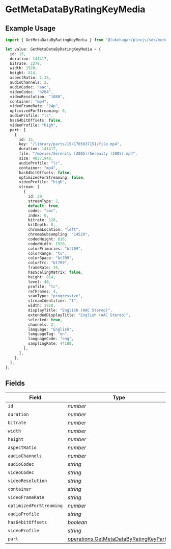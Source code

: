 # GetMetaDataByRatingKeyMedia

## Example Usage

```typescript
import { GetMetaDataByRatingKeyMedia } from "@lukehagar/plexjs/sdk/models/operations";

let value: GetMetaDataByRatingKeyMedia = {
  id: 15,
  duration: 141417,
  bitrate: 2278,
  width: 1920,
  height: 814,
  aspectRatio: 2.35,
  audioChannels: 2,
  audioCodec: "aac",
  videoCodec: "h264",
  videoResolution: "1080",
  container: "mp4",
  videoFrameRate: "24p",
  optimizedForStreaming: 0,
  audioProfile: "lc",
  has64bitOffsets: false,
  videoProfile: "high",
  part: [
    {
      id: 15,
      key: "/library/parts/15/1705637151/file.mp4",
      duration: 141417,
      file: "/movies/Serenity (2005)/Serenity (2005).mp4",
      size: 40271948,
      audioProfile: "lc",
      container: "mp4",
      has64bitOffsets: false,
      optimizedForStreaming: false,
      videoProfile: "high",
      stream: [
        {
          id: 29,
          streamType: 2,
          default: true,
          codec: "aac",
          index: 0,
          bitrate: 128,
          bitDepth: 8,
          chromaLocation: "left",
          chromaSubsampling: "14520",
          codedHeight: 816,
          codedWidth: 1920,
          colorPrimaries: "bt709",
          colorRange: "tv",
          colorSpace: "bt709",
          colorTrc: "bt709",
          frameRate: 24,
          hasScalingMatrix: false,
          height: 814,
          level: 40,
          profile: "lc",
          refFrames: 4,
          scanType: "progressive",
          streamIdentifier: "1",
          width: 1920,
          displayTitle: "English (AAC Stereo)",
          extendedDisplayTitle: "English (AAC Stereo)",
          selected: true,
          channels: 2,
          language: "English",
          languageTag: "en",
          languageCode: "eng",
          samplingRate: 44100,
        },
      ],
    },
  ],
};
```

## Fields

| Field                                                                                                   | Type                                                                                                    | Required                                                                                                | Description                                                                                             | Example                                                                                                 |
| ------------------------------------------------------------------------------------------------------- | ------------------------------------------------------------------------------------------------------- | ------------------------------------------------------------------------------------------------------- | ------------------------------------------------------------------------------------------------------- | ------------------------------------------------------------------------------------------------------- |
| `id`                                                                                                    | *number*                                                                                                | :heavy_minus_sign:                                                                                      | N/A                                                                                                     | 15                                                                                                      |
| `duration`                                                                                              | *number*                                                                                                | :heavy_minus_sign:                                                                                      | N/A                                                                                                     | 141417                                                                                                  |
| `bitrate`                                                                                               | *number*                                                                                                | :heavy_minus_sign:                                                                                      | N/A                                                                                                     | 2278                                                                                                    |
| `width`                                                                                                 | *number*                                                                                                | :heavy_minus_sign:                                                                                      | N/A                                                                                                     | 1920                                                                                                    |
| `height`                                                                                                | *number*                                                                                                | :heavy_minus_sign:                                                                                      | N/A                                                                                                     | 814                                                                                                     |
| `aspectRatio`                                                                                           | *number*                                                                                                | :heavy_minus_sign:                                                                                      | N/A                                                                                                     | 2.35                                                                                                    |
| `audioChannels`                                                                                         | *number*                                                                                                | :heavy_minus_sign:                                                                                      | N/A                                                                                                     | 2                                                                                                       |
| `audioCodec`                                                                                            | *string*                                                                                                | :heavy_minus_sign:                                                                                      | N/A                                                                                                     | aac                                                                                                     |
| `videoCodec`                                                                                            | *string*                                                                                                | :heavy_minus_sign:                                                                                      | N/A                                                                                                     | h264                                                                                                    |
| `videoResolution`                                                                                       | *string*                                                                                                | :heavy_minus_sign:                                                                                      | N/A                                                                                                     | 1080                                                                                                    |
| `container`                                                                                             | *string*                                                                                                | :heavy_minus_sign:                                                                                      | N/A                                                                                                     | mp4                                                                                                     |
| `videoFrameRate`                                                                                        | *string*                                                                                                | :heavy_minus_sign:                                                                                      | N/A                                                                                                     | 24p                                                                                                     |
| `optimizedForStreaming`                                                                                 | *number*                                                                                                | :heavy_minus_sign:                                                                                      | N/A                                                                                                     | 0                                                                                                       |
| `audioProfile`                                                                                          | *string*                                                                                                | :heavy_minus_sign:                                                                                      | N/A                                                                                                     | lc                                                                                                      |
| `has64bitOffsets`                                                                                       | *boolean*                                                                                               | :heavy_minus_sign:                                                                                      | N/A                                                                                                     | false                                                                                                   |
| `videoProfile`                                                                                          | *string*                                                                                                | :heavy_minus_sign:                                                                                      | N/A                                                                                                     | high                                                                                                    |
| `part`                                                                                                  | [operations.GetMetaDataByRatingKeyPart](../../../sdk/models/operations/getmetadatabyratingkeypart.md)[] | :heavy_minus_sign:                                                                                      | N/A                                                                                                     |                                                                                                         |